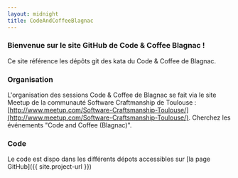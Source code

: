 ```yaml
---
layout: midnight
title: CodeAndCoffeeBlagnac
---
```


### Bienvenue sur le site GitHub de Code & Coffee Blagnac !

Ce site référence les dépôts git des kata du Code & Coffee de Blagnac.

### Organisation

L'organisation des sessions Code & Coffee de Blagnac se fait via le site Meetup de la communauté Software Craftmanship de Toulouse : [http://www.meetup.com/Software-Craftsmanship-Toulouse/](http://www.meetup.com/Software-Craftsmanship-Toulouse/). Cherchez les événements "Code and Coffee (Blagnac)".

### Code

Le code est dispo dans les différents dépots accessibles sur [la page GitHub]({{ site.project-url }})
